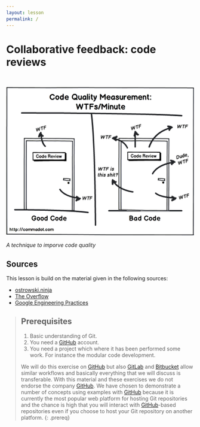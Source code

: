 ```yaml
---
layout: lesson
permalink: /
---
```


# Collaborative feedback: code reviews



<br>

![](/img/index/wtf.png)


*A technique to imporve code quality*
<br>


## Sources
This lesson is build on the material given in the following sources:

- [ostrowski.ninja](https://ostrowski.ninja/code-review-practices/)
- [The Overflow](https://stackoverflow.blog/2019/09/30/how-to-make-good-code-reviews-better/)
- [Google Engineering Practices](https://github.com/google/eng-practices)



> ## Prerequisites
>
> 1. Basic understanding of Git.
> 2. You need a [GitHub](https://github.com) account.
> 3. You need a project which where it has been performed some work. For instance the modular code development.
>
> We will do this exercise on [GitHub](https://github.com) but also
> [GitLab](https://gitlab.com) and [Bitbucket](https://bitbucket.org) allow
> similar workflows and basically everything that we will discuss is transferable. With
> this material and these exercises we do not endorse the company
> [GitHub](https://github.com). We have chosen to demonstrate a number of
> concepts using examples with [GitHub](https://github.com) because it is
> currently the most popular web platform for hosting Git repositories and the chance is high
> that you will interact with [GitHub](https://github.com)-based repositories even if you
> choose to host your Git repository on another platform.
{: .prereq}
